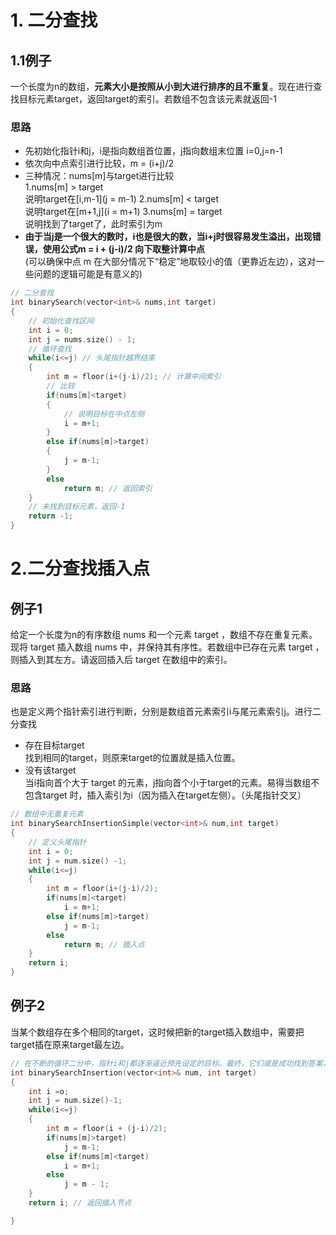 # 1. 二分查找
## 1.1例子
一个长度为n的数组，<b>元素大小是按照从小到大进行排序的且不重复</b>。现在进行查找目标元素target，返回target的索引。若数组不包含该元素就返回-1
### 思路
* 先初始化指针i和j，i是指向数组首位置，j指向数组末位置 i=0,j=n-1
* 依次向中点索引进行比较，m = (i+j)/2
* 三种情况：nums[m]与target进行比较</br>
1.nums[m] > target</br>
说明target在[i,m-1](j = m-1)
2.nums[m] < target</br>
说明target在[m+1,j](i = m+1)
3.nums[m] = target</br>
说明找到了target了，此时索引为m
* <b>由于当j是一个很大的数时，i也是很大的数，当i+j时很容易发生溢出，出现错误，使用公式m = i + (j-i)/2 向下取整计算中点</b></br>
(可以确保中点 m 在大部分情况下“稳定”地取较小的值（更靠近左边），这对一些问题的逻辑可能是有意义的)
```cpp
// 二分查找
int binarySearch(vector<int>& nums,int target)
{
    // 初始化查找区间
    int i = 0;
    int j = nums.size() - 1;
    // 循环查找
    while(i<=j) // 头尾指针越界结束
    {
        int m = floor(i+(j-i)/2); // 计算中间索引
        // 比较
        if(nums[m]<target)
        {
            // 说明目标在中点左侧
            i = m+1;
        }
        else if(nums[m]>target)
        {
            j = m-1;
        }
        else
            return m; // 返回索引
    }
    // 未找到目标元素，返回-1
    return -1;
}
```
# 2.二分查找插入点
## 例子1
给定一个长度为n的有序数组 nums 和一个元素 target ，数组不存在重复元素。现将 target 插入数组 nums 中，并保持其有序性。若数组中已存在元素 target ，则插入到其左方。请返回插入后 target 在数组中的索引。
### 思路
也是定义两个指针索引进行判断，分别是数组首元素索引i与尾元素索引j。进行二分查找
* 存在目标target</br>
找到相同的target，则原来target的位置就是插入位置。</br>
* 没有该target</br>
当i指向首个大于 target 的元素，j指向首个小于target的元素。易得当数组不包含target 时，插入索引为i（因为插入在target左侧）。（头尾指针交叉）
```cpp
// 数组中无重复元素
int binarySearchInsertionSimple(vector<int>& num,int target)
{
    // 定义头尾指针
    int i = 0;
    int j = num.size() -1;
    while(i<=j)
    {
        int m = floor(i+(j-i)/2); 
        if(nums[m]<target)
            i = m+1;
        else if(nums[m]>target)
            j = m-1;
        else
            return m; // 插入点
    }
    return i;
}
```
## 例子2
当某个数组存在多个相同的target，这时候把新的target插入数组中，需要把target插在原来target最左边。
```cpp
// 在不断的循环二分中，指针i和j都逐渐逼近预先设定的目标。最终，它们或是成功找到答案，或是越过边界后停止。
int binarySearchInsertion(vector<int>& num, int target)
{
    int i =o;
    int j = num.size()-1;
    while(i<=j)
    {
        int m = floor(i + (j-i)/2);
        if(nums[m]>target)
            j = m-1;
        else if(nums[m]<target)
            i = m+1;
        else
            j = m - 1;
    }
    return i; // 返回插入节点

}
```
